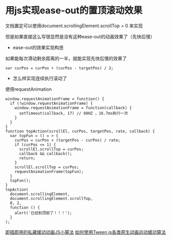 # 用js实现ease-out的置顶滚动效果

文档置定可以使用document.scrollingElement.scrollTop = 0 来实现

但是如果直接这么写很显然是没有这种ease-out的动画效果了（先快后慢）

- ease-out的效果实现构思

如果能每次滑动剩余距离的一半，就能实现先快后慢的效果了

```
var curPos = curPos + (curPos - targetPos) / 2;
```
- 怎么样实现连续执行滚动了

使用requestAnimation

```
window.requestAnimationFrame = function() {
  if (!window.requestAnimationFrame) {
    window.requestAnimationFrame = function(callback) {
      setTimeout(callback, 17) // 60HZ ，16.7ms执行一次
    }
  }
}
function topAction(scrollEl, curPos, targetPos, rate, callback) {
  var topFun = () = > {
    curPos = curPos + (targetPos - curPos) / rate;
    if (curPos <= 1) {
      scrollEl.scrollTop = curPos;
      callback && callback();
      return;
    }
    scrollEl.scrollTop = curPos;
    requestAnimationFrame(topFun);
  }
  topFun();
}
topAction(
  document.scrollingElement, 
  document.scrollingElement.scrollTop, 
  0, 2,
  function () {
    alert('已经到顶部了！！！');
  }
);
```

[即插即用的私藏缓动动画JS小算法](https://www.zhangxinxu.com/wordpress/2017/01/share-a-animation-algorithm-js/)
[如何使用Tween.js各类原生动画运动缓动算法](https://www.zhangxinxu.com/wordpress/2016/12/how-use-tween-js-animation-easing/)